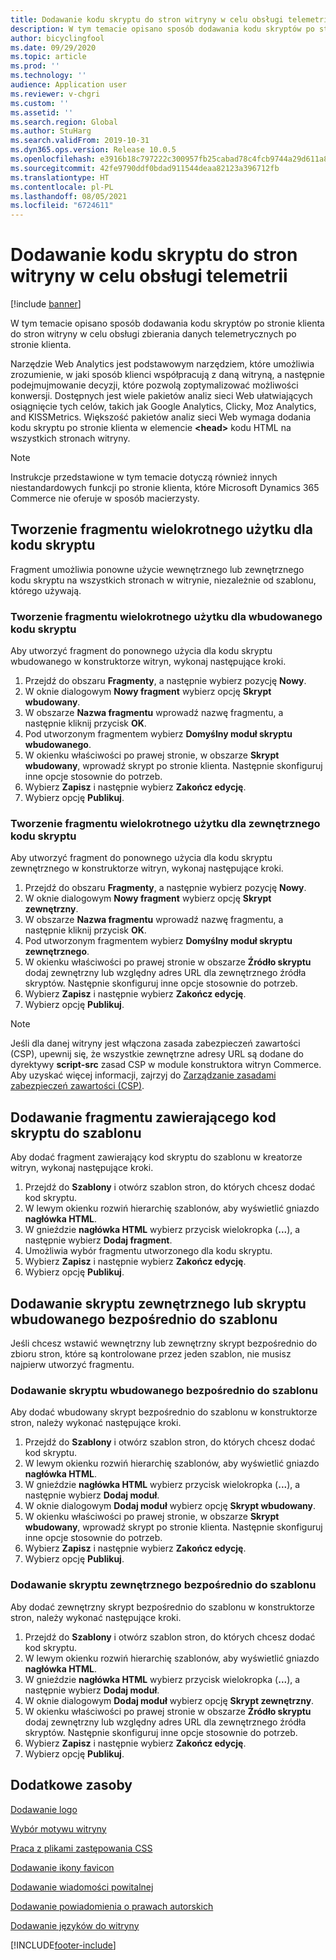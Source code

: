 ```yaml
---
title: Dodawanie kodu skryptu do stron witryny w celu obsługi telemetrii
description: W tym temacie opisano sposób dodawania kodu skryptów po stronie klienta do stron witryny w celu obsługi zbierania danych telemetrycznych po stronie klienta.
author: bicyclingfool
ms.date: 09/29/2020
ms.topic: article
ms.prod: ''
ms.technology: ''
audience: Application user
ms.reviewer: v-chgri
ms.custom: ''
ms.assetid: ''
ms.search.region: Global
ms.author: StuHarg
ms.search.validFrom: 2019-10-31
ms.dyn365.ops.version: Release 10.0.5
ms.openlocfilehash: e3916b18c797222c300957fb25cabad78c4fcb9744a29d611a81b0bda3e9834d
ms.sourcegitcommit: 42fe9790ddf0bdad911544deaa82123a396712fb
ms.translationtype: HT
ms.contentlocale: pl-PL
ms.lasthandoff: 08/05/2021
ms.locfileid: "6724611"
---
```

# <a name="add-script-code-to-site-pages-to-support-telemetry"></a>Dodawanie kodu skryptu do stron witryny w celu obsługi telemetrii

[!include [banner](includes/banner.md)]

W tym temacie opisano sposób dodawania kodu skryptów po stronie klienta do stron witryny w celu obsługi zbierania danych telemetrycznych po stronie klienta.

Narzędzie Web Analytics jest podstawowym narzędziem, które umożliwia zrozumienie, w jaki sposób klienci współpracują z daną witryną, a następnie podejmujmowanie decyzji, które pozwolą zoptymalizować możliwości konwersji. Dostępnych jest wiele pakietów analiz sieci Web ułatwiających osiągnięcie tych celów, takich jak Google Analytics, Clicky, Moz Analytics, and KISSMetrics. Większość pakietów analiz sieci Web wymaga dodania kodu skryptu po stronie klienta w elemencie **\<head\>** kodu HTML na wszystkich stronach witryny.

> [!NOTE]
> Instrukcje przedstawione w tym temacie dotyczą również innych niestandardowych funkcji po stronie klienta, które Microsoft Dynamics 365 Commerce nie oferuje w sposób macierzysty.

## <a name="create-a-reusable-fragment-for-your-script-code"></a>Tworzenie fragmentu wielokrotnego użytku dla kodu skryptu

Fragment umożliwia ponowne użycie wewnętrznego lub zewnętrznego kodu skryptu na wszystkich stronach w witrynie, niezależnie od szablonu, którego używają.

### <a name="create-a-reusable-fragment-for-your-inline-script-code"></a>Tworzenie fragmentu wielokrotnego użytku dla wbudowanego kodu skryptu

Aby utworzyć fragment do ponownego użycia dla kodu skryptu wbudowanego w konstruktorze witryn, wykonaj następujące kroki.

1. Przejdź do obszaru **Fragmenty**, a następnie wybierz pozycję **Nowy**.
1. W oknie dialogowym **Nowy fragment** wybierz opcję **Skrypt wbudowany**.
1. W obszarze **Nazwa fragmentu** wprowadź nazwę fragmentu, a następnie kliknij przycisk **OK**.
1. Pod utworzonym fragmentem wybierz **Domyślny moduł skryptu wbudowanego**.
1. W okienku właściwości po prawej stronie, w obszarze **Skrypt wbudowany**, wprowadź skrypt po stronie klienta. Następnie skonfiguruj inne opcje stosownie do potrzeb.
1. Wybierz **Zapisz** i następnie wybierz **Zakończ edycję**.
1. Wybierz opcję **Publikuj**.

### <a name="create-a-reusable-fragment-for-your-external-script-code"></a>Tworzenie fragmentu wielokrotnego użytku dla zewnętrznego kodu skryptu

Aby utworzyć fragment do ponownego użycia dla kodu skryptu zewnętrznego w konstruktorze witryn, wykonaj następujące kroki.

1. Przejdź do obszaru **Fragmenty**, a następnie wybierz pozycję **Nowy**.
1. W oknie dialogowym **Nowy fragment** wybierz opcję **Skrypt zewnętrzny**.
1. W obszarze **Nazwa fragmentu** wprowadź nazwę fragmentu, a następnie kliknij przycisk **OK**.
1. Pod utworzonym fragmentem wybierz **Domyślny moduł skryptu zewnętrznego**.
1. W okienku właściwości po prawej stronie w obszarze **Źródło skryptu** dodaj zewnętrzny lub względny adres URL dla zewnętrznego źródła skryptów. Następnie skonfiguruj inne opcje stosownie do potrzeb.
1. Wybierz **Zapisz** i następnie wybierz **Zakończ edycję**.
1. Wybierz opcję **Publikuj**.

> [!NOTE]
> Jeśli dla danej witryny jest włączona zasada zabezpieczeń zawartości (CSP), upewnij się, że wszystkie zewnętrzne adresy URL są dodane do dyrektywy **script-src** zasad CSP w module konstruktora witryn Commerce. Aby uzyskać więcej informacji, zajrzyj do [Zarządzanie zasadami zabezpieczeń zawartości (CSP)](manage-csp.md).

## <a name="add-a-fragment-that-includes-script-code-to-a-template"></a>Dodawanie fragmentu zawierającego kod skryptu do szablonu

Aby dodać fragment zawierający kod skryptu do szablonu w kreatorze witryn, wykonaj następujące kroki.

1. Przejdź do **Szablony** i otwórz szablon stron, do których chcesz dodać kod skryptu.
1. W lewym okienku rozwiń hierarchię szablonów, aby wyświetlić gniazdo **nagłówka HTML**.
1. W gnieździe **nagłówka HTML** wybierz przycisk wielokropka (**...**), a następnie wybierz **Dodaj fragment**.
1. Umożliwia wybór fragmentu utworzonego dla kodu skryptu.
1. Wybierz **Zapisz** i następnie wybierz **Zakończ edycję**.
1. Wybierz opcję **Publikuj**.

## <a name="add-an-external-script-or-inline-script-directly-to-a-template"></a>Dodawanie skryptu zewnętrznego lub skryptu wbudowanego bezpośrednio do szablonu

Jeśli chcesz wstawić wewnętrzny lub zewnętrzny skrypt bezpośrednio do zbioru stron, które są kontrolowane przez jeden szablon, nie musisz najpierw utworzyć fragmentu.

### <a name="add-an-inline-script-directly-to-a-template"></a>Dodawanie skryptu wbudowanego bezpośrednio do szablonu

Aby dodać wbudowany skrypt bezpośrednio do szablonu w konstruktorze stron, należy wykonać następujące kroki.

1. Przejdź do **Szablony** i otwórz szablon stron, do których chcesz dodać kod skryptu.
1. W lewym okienku rozwiń hierarchię szablonów, aby wyświetlić gniazdo **nagłówka HTML**.
1. W gnieździe **nagłówka HTML** wybierz przycisk wielokropka (**...**), a następnie wybierz **Dodaj moduł**.
1. W oknie dialogowym **Dodaj moduł** wybierz opcję **Skrypt wbudowany**.
1. W okienku właściwości po prawej stronie, w obszarze **Skrypt wbudowany**, wprowadź skrypt po stronie klienta. Następnie skonfiguruj inne opcje stosownie do potrzeb.
1. Wybierz **Zapisz** i następnie wybierz **Zakończ edycję**.
1. Wybierz opcję **Publikuj**.

### <a name="add-an-external-script-directly-to-a-template"></a>Dodawanie skryptu zewnętrznego bezpośrednio do szablonu

Aby dodać zewnętrzny skrypt bezpośrednio do szablonu w konstruktorze stron, należy wykonać następujące kroki.

1. Przejdź do **Szablony** i otwórz szablon stron, do których chcesz dodać kod skryptu.
1. W lewym okienku rozwiń hierarchię szablonów, aby wyświetlić gniazdo **nagłówka HTML**.
1. W gnieździe **nagłówka HTML** wybierz przycisk wielokropka (**...**), a następnie wybierz **Dodaj moduł**.
1. W oknie dialogowym **Dodaj moduł** wybierz opcję **Skrypt zewnętrzny**.
1. W okienku właściwości po prawej stronie w obszarze **Źródło skryptu** dodaj zewnętrzny lub względny adres URL dla zewnętrznego źródła skryptów. Następnie skonfiguruj inne opcje stosownie do potrzeb.
1. Wybierz **Zapisz** i następnie wybierz **Zakończ edycję**.
1. Wybierz opcję **Publikuj**.

## <a name="additional-resources"></a>Dodatkowe zasoby

[Dodawanie logo](add-logo.md)

[Wybór motywu witryny](select-site-theme.md)

[Praca z plikami zastępowania CSS](css-override-files.md)

[Dodawanie ikony favicon](add-favicon.md)

[Dodawanie wiadomości powitalnej](add-welcome-message.md)

[Dodawanie powiadomienia o prawach autorskich](add-copyright-notice.md)

[Dodawanie języków do witryny](add-languages-to-site.md)


[!INCLUDE[footer-include](../includes/footer-banner.md)]
